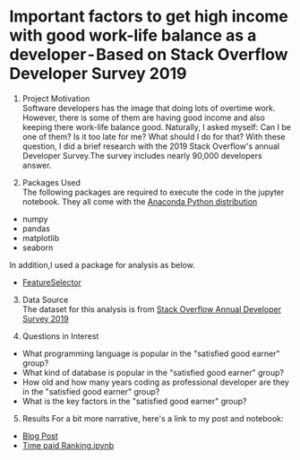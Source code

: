 # Important factors to get high income with good work-life balance as a developer - Based on Stack Overflow Developer Survey 2019

1. Project Motivation  
Software developers has the image that doing lots of overtime work.  
However, there is some of them are having good income and also keeping there work-life balance good. Naturally, I asked myself: Can I be one of them? Is it too late for me? What should I do for that? With these question, I did a brief research with the 2019 Stack Overflow's annual Developer Survey.The survey includes nearly 90,000 developers answer.   

2. Packages Used    
The following packages are required to execute the code in the jupyter notebook. They all come with the [Anaconda Python distribution](https://www.anaconda.com/distribution/)
+ numpy
+ pandas
+ matplotlib
+ seaborn  

In addition,I used a package for analysis as below.  
+ [FeatureSelector](https://github.com/WillKoehrsen/feature-selector)
    
3. Data Source  
The dataset for this analysis is from [Stack Overflow Annual Developer Survey 2019](https://insights.stackoverflow.com/survey/2019)  

4. Questions in Interest  
+ What programming language is popular in the "satisfied good earner" group?  
+ What kind of database is popular in the "satisfied good earner" group?  
+ How old and how many years coding as professional developer are they in the "satisfied good earner" group?  
+ What is the key factors in the "satisfied good earner" group?  

5. Results
For a bit more narrative, here's a link to my post and notebook:
+ [Blog Post](https://medium.com/@liangmhua/what-is-important-to-earn-money-with-good-work-life-balance-as-a-software-developer-eca04d9dd71e)
+ [Time paid Ranking.ipynb](https://github.com/Data-Semi/Data-Science/blob/master/TimePaidRanking.ipynb)
